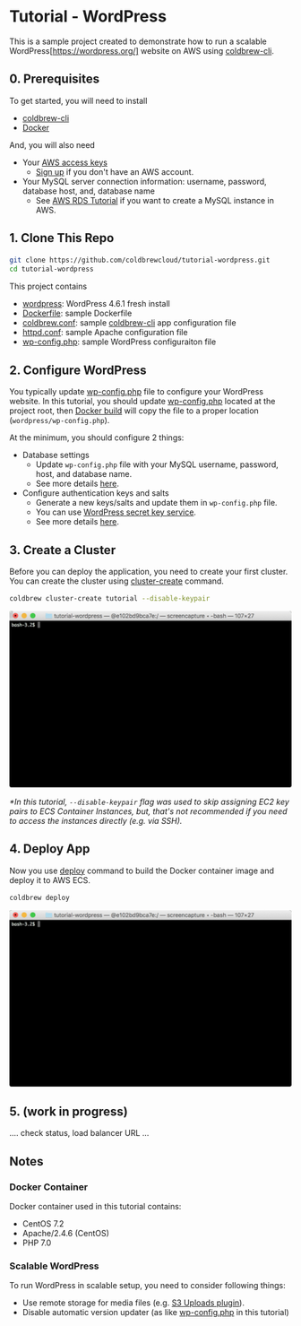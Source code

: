 # Tutorial - WordPress

This is a sample project created to demonstrate how to run a scalable WordPress[https://wordpress.org/] website on AWS using [coldbrew-cli](https://github.com/coldbrewcloud/coldbrew-cli).

## 0. Prerequisites

To get started, you will need to install 
- [coldbrew-cli](https://github.com/coldbrewcloud/coldbrew-cli)
- [Docker](https://docs.docker.com/engine/installation/)

And, you will also need
- Your [AWS access keys](http://docs.aws.amazon.com/AWSSimpleQueueService/latest/SQSGettingStartedGuide/AWSCredentials.html)
  - [Sign up](https://aws.amazon.com/) if you don't have an AWS account.
- Your MySQL server connection information: username, password, database host, and, database name
  - See [AWS RDS Tutorial](http://docs.aws.amazon.com/AmazonRDS/latest/UserGuide/CHAP_GettingStarted.CreatingConnecting.MySQL.html) if you want to create a MySQL instance in AWS.

## 1. Clone This Repo

```bash
git clone https://github.com/coldbrewcloud/tutorial-wordpress.git
cd tutorial-wordpress
```

This project contains
- [wordpress](https://github.com/coldbrewcloud/tutorial-wordpress/tree/master/wordpress): WordPress 4.6.1 fresh install
- [Dockerfile](https://github.com/coldbrewcloud/tutorial-wordpress/blob/master/Dockerfile): sample Dockerfile
- [coldbrew.conf](https://github.com/coldbrewcloud/tutorial-wordpress/blob/master/coldbrew.conf): sample [coldbrew-cli](https://github.com/coldbrewcloud/coldbrew-cli) app configuration file
- [httpd.conf](https://github.com/coldbrewcloud/tutorial-wordpress/blob/master/httpd.conf): sample Apache configuration file
- [wp-config.php](https://github.com/coldbrewcloud/tutorial-wordpress/blob/master/wp-config.php): sample WordPress configuraiton file

## 2. Configure WordPress

You typically update [wp-config.php](https://codex.wordpress.org/Editing_wp-config.php) file to configure your WordPress website. In this tutorial, you should update [wp-config.php](https://github.com/coldbrewcloud/tutorial-wordpress/blob/master/wp-config.php) located at the project root, then [Docker build](https://github.com/coldbrewcloud/tutorial-wordpress/blob/master/Dockerfile#L9) will copy the file to a proper location (`wordpress/wp-config.php`).

At the minimum, you should configure 2 things:
- Database settings
  - Update `wp-config.php` file with your MySQL username, password, host, and database name.
  - See more details [here](https://codex.wordpress.org/Editing_wp-config.php#Configure_Database_Settings).
- Configure authentication keys and salts
  - Generate a new keys/salts and update them in `wp-config.php` file.
  - You can use [WordPress secret key service](https://api.wordpress.org/secret-key/1.1/salt/).
  - See more details [here](https://codex.wordpress.org/Editing_wp-config.php#Security_Keys).

## 3. Create a Cluster

Before you can deploy the application, you need to create your first cluster. You can create the cluster using [cluster-create](https://github.com/coldbrewcloud/coldbrew-cli/wiki/CLI-Command:-cluster-create) command.

```bash
coldbrew cluster-create tutorial --disable-keypair
```

<img src="https://raw.githubusercontent.com/coldbrewcloud/assets/master/coldbrew-cli/tutorial-wordpress-cluster-create.gif?v=1" width="800">

_*In this tutorial, `--disable-keypair` flag was used to skip assigning EC2 key pairs to ECS Container Instances, but, that's not recommended if you need to access the instances directly (e.g. via SSH)._

## 4. Deploy App

Now you use [deploy](https://github.com/coldbrewcloud/coldbrew-cli/wiki/CLI-Command:-deploy) command to build the Docker container image and deploy it to AWS ECS.

```bash
coldbrew deploy
```

<img src="https://raw.githubusercontent.com/coldbrewcloud/assets/master/coldbrew-cli/tutorial-wordpress-deploy.gif?v=1" width="800">

## 5. (work in progress)

.... check status, load balancer URL ...

## Notes

### Docker Container

Docker container used in this tutorial contains:
- CentOS 7.2
- Apache/2.4.6 (CentOS)
- PHP 7.0

### Scalable WordPress

To run WordPress in scalable setup, you need to consider following things: 
- Use remote storage for media files (e.g. [S3 Uploads plugin](https://github.com/humanmade/S3-Uploads)).
- Disable automatic version updater (as like [wp-config.php](https://github.com/coldbrewcloud/tutorial-wordpress/blob/master/wp-config.php#L82-L83) in this tutorial)
